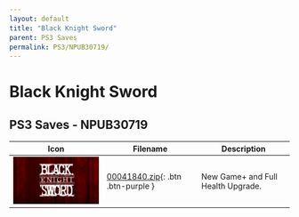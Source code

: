 ```yaml
---
layout: default
title: "Black Knight Sword"
parent: PS3 Saves
permalink: PS3/NPUB30719/
---
```

# Black Knight Sword

## PS3 Saves - NPUB30719

| Icon | Filename | Description |
|------|----------|-------------|
| ![Black Knight Sword](ICON0.PNG) | [00041840.zip](00041840.zip){: .btn .btn-purple } | New Game+ and Full Health Upgrade. |
